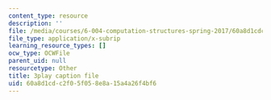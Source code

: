 ```yaml
---
content_type: resource
description: ''
file: /media/courses/6-004-computation-structures-spring-2017/60a8d1cdc2f05f058e8a15a4a26f4bf6_qyBuzeUYs2M.vtt
file_type: application/x-subrip
learning_resource_types: []
ocw_type: OCWFile
parent_uid: null
resourcetype: Other
title: 3play caption file
uid: 60a8d1cd-c2f0-5f05-8e8a-15a4a26f4bf6
---
```

